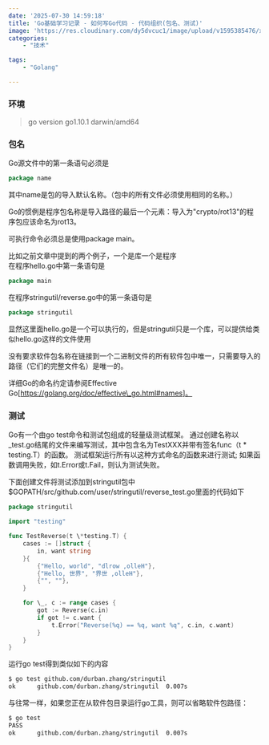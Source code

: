 ```yaml
---
date: '2025-07-30 14:59:18'
title: 'Go基础学习记录 - 如何写Go代码 - 代码组织(包名、测试)'
image: 'https://res.cloudinary.com/dy5dvcuc1/image/upload/v1595385476/xiaorongmao/golang.jpg'
categories:
    - "技术"

tags:
    - "Golang"

---
```


### **环境**

> go version go1.10.1 darwin/amd64

### **包名**

Go源文件中的第一条语句必须是

```go
package name
```

其中name是包的导入默认名称。（包中的所有文件必须使用相同的名称。）

Go的惯例是程序包名称是导入路径的最后一个元素：导入为"crypto/rot13"的程序包应该命名为rot13。

可执行命令必须总是使用package main。

比如之前文章中提到的两个例子，一个是库一个是程序  
在程序hello.go中第一条语句是

```go
package main
```

在程序stringutil/reverse.go中的第一条语句是

```go
package stringutil
```

显然这里面hello.go是一个可以执行的，但是stringutil只是一个库，可以提供给类似hello.go这样的文件使用

没有要求软件包名称在链接到一个二进制文件的所有软件包中唯一，只需要导入的路径（它们的完整文件名）是唯一的。

详细Go的命名约定请参阅Effective Go[https://golang.org/doc/effective\_go.html#names]。

### **测试**

Go有一个由go test命令和测试包组成的轻量级测试框架。 通过创建名称以\_test.go结尾的文件来编写测试，其中包含名为TestXXX并带有签名func（t \* testing.T）的函数。 测试框架运行所有以这种方式命名的函数来进行测试; 如果函数调用失败，如t.Error或t.Fail，则认为测试失败。

下面创建文件将测试添加到stringutil包中  
$GOPATH/src/github.com/user/stringutil/reverse\_test.go里面的代码如下

```go
package stringutil

import "testing"

func TestReverse(t \*testing.T) {  
    cases := []struct {  
        in, want string  
    }{  
        {"Hello, world", "dlrow ,olleH"},  
        {"Hello, 世界", "界世 ,olleH"},  
        {"", ""},  
    }

    for \_, c := range cases {  
        got := Reverse(c.in)  
        if got != c.want {  
            t.Error("Reverse(%q) == %q, want %q", c.in, c.want)  
        }  
    }  
}
```

运行go test得到类似如下的内容

```bash
$ go test github.com/durban.zhang/stringutil
ok  	github.com/durban.zhang/stringutil	0.007s
```

与往常一样，如果您正在从软件包目录运行go工具，则可以省略软件包路径：

```bash
$ go test
PASS
ok  	github.com/durban.zhang/stringutil	0.007s
```
